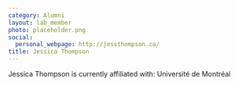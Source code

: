 ```yaml
---
category: Alumni
layout: lab_member
photo: placeholder.png
social:
  personal_webpage: http://jessthompson.ca/
title: Jessica Thompson
---
```


Jessica Thompson is currently affiliated with: Université de Montréal
